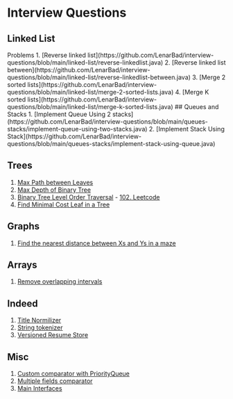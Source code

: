 # Interview Questions

## Linked List
<List>
  <Problems>Problems</Problems>
1. [Reverse linked list](https://github.com/LenarBad/interview-questions/blob/main/linked-list/reverse-linkedlist.java)
2. [Reverse linked list between](https://github.com/LenarBad/interview-questions/blob/main/linked-list/reverse-linkedlist-between.java)
3. [Merge 2 sorted lists](https://github.com/LenarBad/interview-questions/blob/main/linked-list/merge-2-sorted-lists.java)
4. [Merge K sorted lists](https://github.com/LenarBad/interview-questions/blob/main/linked-list/merge-k-sorted-lists.java)
</List>
## Queues and Stacks
1. [Implement Queue Using 2 stacks](https://github.com/LenarBad/interview-questions/blob/main/queues-stacks/implement-queue-using-two-stacks.java)
2. [Implement Stack Using Stack](https://github.com/LenarBad/interview-questions/blob/main/queues-stacks/implement-stack-using-queue.java)

## Trees
1. [Max Path between Leaves](https://github.com/LenarBad/interview-questions/blob/main/trees/max-path-sum-between-leaves-in-beenary-tree.java)
2. [Max Depth of Binary Tree](https://github.com/LenarBad/interview-questions/blob/main/trees/max-depth-of-binary-tree.java)
3. [Binary Tree Level Order Traversal](https://github.com/LenarBad/interview-questions/blob/main/trees/tree-level-order-traversal.java) - [102. Leetcode](https://leetcode.com/problems/binary-tree-level-order-traversal/)
4. [Find Minimal Cost Leaf in a Tree](https://github.com/LenarBad/interview-questions/blob/main/trees/minimal-cost-leaf-in-tree.java)

## Graphs
1. [Find the nearest distance between Xs and Ys in a maze](https://github.com/LenarBad/interview-questions/blob/main/graphs/nearest-distance-between-x-and-y-in-maze.java)

## Arrays
1. [Remove overlapping intervals](https://github.com/LenarBad/interview-questions/blob/main/arrays/remove-overlapping-intervals.java)

## Indeed
1. [Title Normilizer](https://github.com/LenarBad/interview-questions/blob/main/indeed/title-normalizer.java)
2. [String tokenizer](https://github.com/LenarBad/interview-questions/blob/main/indeed/tokenizer.java)
3. [Versioned Resume Store](https://github.com/LenarBad/interview-questions/blob/main/indeed/versioned-resume-store.java)

## Misc
1. [Custom comparator with PriorityQueue](https://github.com/LenarBad/interview-questions/blob/main/misc/custom-comparator.java)
2. [Multiple fields comparator](https://github.com/LenarBad/interview-questions/blob/main/misc/multpe-fields-comparator.java)
3. [Main Interfaces](https://github.com/LenarBad/interview-questions/blob/main/misc/main-interfaces.md)
